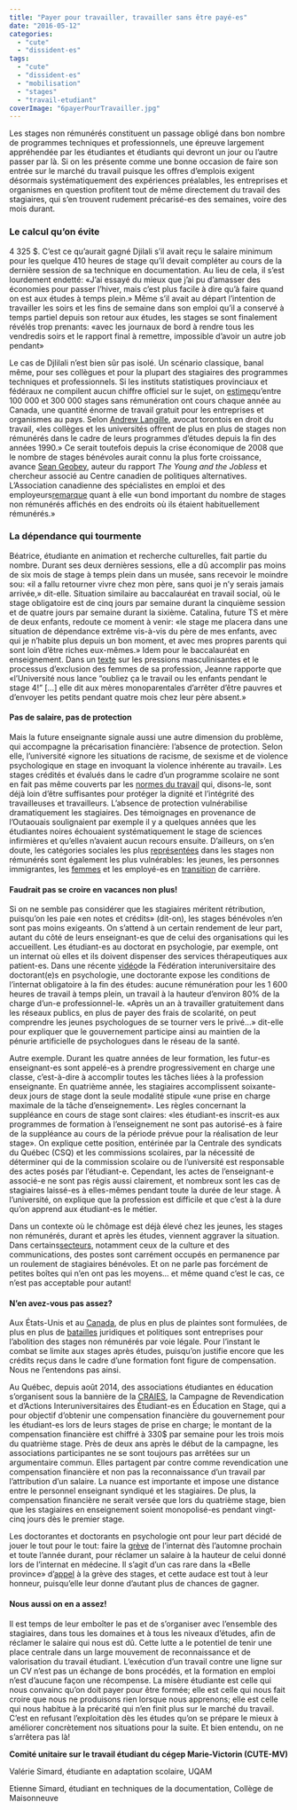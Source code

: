 ```yaml
---
title: "Payer pour travailler, travailler sans être payé-es"
date: "2016-05-12"
categories: 
  - "cute"
  - "dissident-es"
tags: 
  - "cute"
  - "dissident-es"
  - "mobilisation"
  - "stages"
  - "travail-etudiant"
coverImage: "6payerPourTravailler.jpg"
---
```


Les stages non rémunérés constituent un passage obligé dans bon nombre de programmes techniques et professionnels, une épreuve largement appréhendée par les étudiantes et étudiants qui devront un jour ou l’autre passer par là. Si on les présente comme une bonne occasion de faire son entrée sur le marché du travail puisque les offres d’emplois exigent désormais systématiquement des expériences préalables, les entreprises et organismes en question profitent tout de même directement du travail des stagiaires, qui s’en trouvent rudement précarisé-es des semaines, voire des mois durant.

### **Le calcul qu’on évite**

4 325 $. C’est ce qu’aurait gagné Djilali s’il avait reçu le salaire minimum pour les quelque 410 heures de stage qu’il devait compléter au cours de la dernière session de sa technique en documentation. Au lieu de cela, il s’est lourdement endetté: «J’ai essayé du mieux que j’ai pu d’amasser des économies pour passer l’hiver, mais c’est plus facile à dire qu’à faire quand on est aux études à temps plein.» Même s’il avait au départ l’intention de travailler les soirs et les fins de semaine dans son emploi qu’il a conservé à temps partiel depuis son retour aux études, les stages se sont finalement révélés trop prenants: «avec les journaux de bord à rendre tous les vendredis soirs et le rapport final à remettre, impossible d’avoir un autre job pendant»

Le cas de Djlilali n’est bien sûr pas isolé. Un scénario classique, banal même, pour ses collègues et pour la plupart des stagiaires des programmes techniques et professionnels. Si les instituts statistiques provinciaux et fédéraux ne compilent aucun chiffre officiel sur le sujet, on [estime](http://www.lecollectif.ca/un-stage-est-une-carotte/)qu’entre 100 000 et 300 000 stages sans rémunération ont cours chaque année au Canada, une quantité énorme de travail gratuit pour les entreprises et organismes au pays. Selon [Andrew Langille](http://www.affairesuniversitaires.ca/articles-de-fond/article/le-sort-du-stagiaire-non-remunere/), avocat torontois en droit du travail, «les collèges et les universités offrent de plus en plus de stages non rémunérés dans le cadre de leurs programmes d’études depuis la fin des années 1990.» Ce serait toutefois depuis la crise économique de 2008 que le nombre de stages bénévoles aurait connu la plus forte croissance, avance [Sean Geobey](http://affaires.lapresse.ca/economie/canada/201403/02/01-4743921-le-ton-monte-contre-les-stages-non-remuneres.php?p=562561), auteur du rapport _The Young and the Jobless_ et chercheur associé au Centre canadien de politiques alternatives. L’Association canadienne des spécialistes en emploi et des employeurs[remarque](http://www.affairesuniversitaires.ca/articles-de-fond/article/le-sort-du-stagiaire-non-remunere/) quant à elle «un bond important du nombre de stages non rémunérés affichés en des endroits où ils étaient habituellement rémunérés.»

### **La dépendance qui tourmente**

Béatrice, étudiante en animation et recherche culturelles, fait partie du nombre. Durant ses deux dernières sessions, elle a dû accomplir pas moins de six mois de stage à temps plein dans un musée, sans recevoir le moindre sou: «il a fallu retourner vivre chez mon père, sans quoi je n’y serais jamais arrivée,» dit-elle. Situation similaire au baccalauréat en travail social, où le stage obligatoire est de cinq jours par semaine durant la cinquième session et de quatre jours par semaine durant la sixième. Catalina, future TS et mère de deux enfants, redoute ce moment à venir: «le stage me placera dans une situation de dépendance extrême vis-à-vis du père de mes enfants, avec qui je n’habite plus depuis un bon moment, et avec mes propres parents qui sont loin d’être riches eux-mêmes.» Idem pour le baccalauréat en enseignement. Dans un [texte](http://minoriteslisibles.wix.com/journal-udem#!blank/mainPage) sur les pressions masculinisantes et le processus d’exclusion des femmes de sa profession, Jeanne rapporte que «l’Université nous lance “oubliez ça le travail ou les enfants pendant le stage 4!” \[…\] elle dit aux mères monoparentales d’arrêter d’être pauvres et d’envoyer les petits pendant quatre mois chez leur père absent.»

#### **Pas de salaire, pas de protection**

Mais la future enseignante signale aussi une autre dimension du problème, qui accompagne la précarisation financière: l’absence de protection. Selon elle, l’université «ignore les situations de racisme, de sexisme et de violence psychologique en stage en invoquant la violence inhérente au travail». Les stages crédités et évalués dans le cadre d’un programme scolaire ne sont en fait pas même couverts par les [normes du travail](http://www.cnt.gouv.qc.ca/salaire-paie-et-travail/salaire/les-normes-du-travail/article-2/index.html) qui, disons-le, sont déjà loin d’être suffisantes pour protéger la dignité et l’intégrité des travailleuses et travailleurs. L’absence de protection vulnérabilise dramatiquement les stagiaires. Des témoignages en provenance de l’Outaouais soulignaient par exemple il y a quelques années que les étudiantes noires échouaient systématiquement le stage de sciences infirmières et qu’elles n’avaient aucun recours ensuite. D’ailleurs, on s’en doute, les catégories sociales les plus [représentées](http://www.youthandwork.ca/2014/09/precarity-unemployment-and-unpaid.html) dans les stages non rémunérés sont également les plus vulnérables: les jeunes, les personnes immigrantes, les [femmes](http://journalmetro.com/actualites/national/498215/stages-surtout-des-jeunes-femmes-sous-payees/) et les employé-es en [transition](http://www.cremcv.com/2014/12/10/lesstagesnonremuneresauquebec/) de carrière.

#### **Faudrait pas se croire en vacances non plus!**

Si on ne semble pas considérer que les stagiaires méritent rétribution, puisqu’on les paie «en notes et crédits» (dit-on), les stages bénévoles n’en sont pas moins exigeants. On s’attend à un certain rendement de leur part, autant du côté de leurs enseignant-es que de celui des organisations qui les accueillent. Les étudiant-es au doctorat en psychologie, par exemple, ont un internat où elles et ils doivent dispenser des services thérapeutiques aux patient-es. Dans une récente [vidéo](https://www.facebook.com/FIDEPQc/videos/858959917564097/)de la Fédération interuniversitaire des doctorant(e)s en psychologie, une doctorante expose les conditions de l’internat obligatoire à la fin des études: aucune rémunération pour les 1 600 heures de travail à temps plein, un travail à la hauteur d’environ 80% de la charge d’un-e professionnel-le. «Après un an à travailler gratuitement dans les réseaux publics, en plus de payer des frais de scolarité, on peut comprendre les jeunes psychologues de se tourner vers le privé…» dit-elle pour expliquer que le gouvernement participe ainsi au maintien de la pénurie artificielle de psychologues dans le réseau de la santé.

Autre exemple. Durant les quatre années de leur formation, les futur-es enseignant-es sont appelé-es à prendre progressivement en charge une classe, c’est-à-dire à accomplir toutes les tâches liées à la profession enseignante. En quatrième année, les stagiaires accomplissent soixante-deux jours de stage dont la seule modalité stipule «une prise en charge maximale de la tâche d’enseignement». Les règles concernant la suppléance en cours de stage sont claires: «les étudiant-es inscrit-es aux programmes de formation à l’enseignement ne sont pas autorisé-es à faire de la suppléance au cours de la période prévue pour la réalisation de leur stage». On explique cette position, entérinée par la Centrale des syndicats du Québec (CSQ) et les commissions scolaires, par la nécessité de déterminer qui de la commission scolaire ou de l’université est responsable des actes posés par l’étudiant-e. Cependant, les actes de l’enseignant-e associé-e ne sont pas régis aussi clairement, et nombreux sont les cas de stagiaires laissé-es à elles-mêmes pendant toute la durée de leur stage. À l’université, on explique que la profession est difficile et que c’est à la dure qu’on apprend aux étudiant-es le métier.

Dans un contexte où le chômage est déjà élevé chez les jeunes, les stages non rémunérés, durant et après les études, viennent aggraver la situation. Dans certains[secteurs](http://ici.radio-canada.ca/emissions/medium_large/2011-2012/chronique.asp?idChronique=331244), notamment ceux de la culture et des communications, des postes sont carrément occupés en permanence par un roulement de stagiaires bénévoles. Et on ne parle pas forcément de petites boîtes qui n’en ont pas les moyens… et même quand c’est le cas, ce n’est pas acceptable pour autant!

#### **N’en avez-vous pas assez?**

Aux États-Unis et au [Canada](http://www.rcinet.ca/fr/2016/02/10/ottawa-somme-dintervenir-dans-lexploitation-des-stagiaires-non-payes/), de plus en plus de plaintes sont formulées, de plus en plus de [batailles](http://www.lapresse.ca/le-droit/affaires/201403/02/01-4743933-le-ton-monte-contre-les-stages-non-remuneres-au-pays.php) juridiques et politiques sont entreprises pour l’abolition des stages non rémunérés par voie légale. Pour l’instant le combat se limite aux stages après études, puisqu’on justifie encore que les crédits reçus dans le cadre d’une formation font figure de compensation. Nous ne l’entendons pas ainsi.

Au Québec, depuis août 2014, des associations étudiantes en éducation s’organisent sous la bannière de la [CRAIES](http://montrealcampus.ca/2016/02/enseigner-a-blanc-remuneration-des-stages-en-enseignement/), la Campagne de Revendication et d’Actions Interuniversitaires des Étudiant-es en Éducation en Stage, qui a pour objectif d’obtenir une compensation financière du gouvernement pour les étudiant-es lors de leurs stages de prise en charge; le montant de la compensation financière est chiffré à 330$ par semaine pour les trois mois du quatrième stage. Près de deux ans après le début de la campagne, les associations participantes ne se sont toujours pas arrêtées sur un argumentaire commun. Elles partagent par contre comme revendication une compensation financière et non pas la reconnaissance d’un travail par l’attribution d’un salaire. La nuance est importante et impose une distance entre le personnel enseignant syndiqué et les stagiaires. De plus, la compensation financière ne serait versée que lors du quatrième stage, bien que les stagiaires en enseignement soient monopolisé-es pendant vingt-cinq jours dès le premier stage.

Les doctorantes et doctorants en psychologie ont pour leur part décidé de jouer le tout pour le tout: faire la [grève](http://www.ledevoir.com/societe/sante/463842/des-centaines-d-etudiants-en-psychologie-vont-boycotter-les-stages) de l’internat dès l’automne prochain et toute l’année durant, pour réclamer un salaire à la hauteur de celui donné lors de l’internat en médecine. Il s’agit d’un cas rare dans la «Belle province» d’[appel](http://ici.radio-canada.ca/emissions/chez_nous_le_matin/2015-2016/archives.asp?date=2016/05/11&amp;indTime=1802&amp;idmedia=7511186) à la grève des stages, et cette audace est tout à leur honneur, puisqu’elle leur donne d’autant plus de chances de gagner.

#### **Nous aussi on en a assez!**

Il est temps de leur emboîter le pas et de s’organiser avec l’ensemble des stagiaires, dans tous les domaines et à tous les niveaux d’études, afin de réclamer le salaire qui nous est dû. Cette lutte a le potentiel de tenir une place centrale dans un large mouvement de reconnaissance et de valorisation du travail étudiant. L’exécution d’un travail contre une ligne sur un CV n’est pas un échange de bons procédés, et la formation en emploi n’est d’aucune façon une récompense. La misère étudiante est celle qui nous convainc qu’on doit payer pour être formée; elle est celle qui nous fait croire que nous ne produisons rien lorsque nous apprenons; elle est celle qui nous habitue à la précarité qui n’en finit plus sur le marché du travail. C’est en refusant l’exploitation dès les études qu’on se prépare le mieux à améliorer concrètement nos situations pour la suite. Et bien entendu, on ne s’arrêtera pas là!

**Comité unitaire sur le travail étudiant du cégep Marie-Victorin (CUTE-MV)**

Valérie Simard, étudiante en adaptation scolaire, UQAM

Etienne Simard, étudiant en techniques de la documentation, Collège de Maisonneuve
